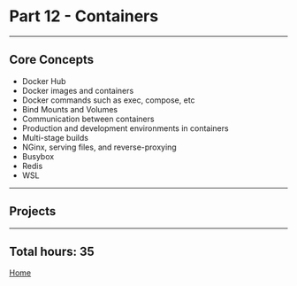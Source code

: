 # Part 12 - Containers

---

## Core Concepts

- Docker Hub
- Docker images and containers
- Docker commands such as exec, compose, etc
- Bind Mounts and Volumes
- Communication between containers
- Production and development environments in containers
- Multi-stage builds
- NGinx, serving files, and reverse-proxying
- Busybox
- Redis
- WSL

---

## Projects

---

## Total hours: 35

[Home](https://github.com/jcmsmith/Full-Stack-open)
